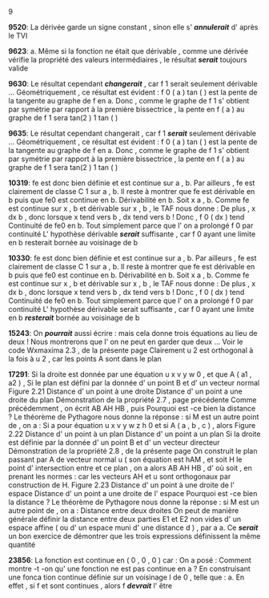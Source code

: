 9

**9520**: La dérivée garde un signe constant , sinon elle s' ***annulerait*** d' après le TVI

**9623**: a. Même si la fonction ne était que dérivable , comme une dérivée vérifie la propriété des valeurs intermédiaires , le résultat ***serait*** toujours valide

**9630**: Le résultat cependant ***changerait*** , car f 1 serait seulement dérivable ... Géométriquement , ce résultat est évident : f 0 ( a ) tan ( ) est la pente de la tangente au graphe de f en a. Donc , comme le graphe de f 1 s' obtient par symétrie par rapport à la première bissectrice , la pente en f ( a ) au graphe de f 1 sera tan(2 ) 1 tan ( )

**9635**: Le résultat cependant changerait , car f 1 ***serait*** seulement dérivable ... Géométriquement , ce résultat est évident : f 0 ( a ) tan ( ) est la pente de la tangente au graphe de f en a. Donc , comme le graphe de f 1 s' obtient par symétrie par rapport à la première bissectrice , la pente en f ( a ) au graphe de f 1 sera tan(2 ) 1 tan ( )

**10319**: fe est donc bien définie et est continue sur a , b. Par ailleurs , fe est clairement de classe C 1 sur a , b. Il reste à montrer que fe est dérivable en b puis que fe0 est continue en b. Dérivabilité en b. Soit x a , b. Comme fe est continue sur x , b et dérivable sur x , b , le TAF nous donne : De plus , x dx b , donc lorsque x tend vers b , dx tend vers b ! Donc , f 0 ( dx ) tend Continuité de fe0 en b. Tout simplement parce que l' on a prolongé f 0 par continuité L' hypothèse dérivable ***serait*** suffisante , car f 0 ayant une limite en b resterait bornée au voisinage de b

**10330**: fe est donc bien définie et est continue sur a , b. Par ailleurs , fe est clairement de classe C 1 sur a , b. Il reste à montrer que fe est dérivable en b puis que fe0 est continue en b. Dérivabilité en b. Soit x a , b. Comme fe est continue sur x , b et dérivable sur x , b , le TAF nous donne : De plus , x dx b , donc lorsque x tend vers b , dx tend vers b ! Donc , f 0 ( dx ) tend Continuité de fe0 en b. Tout simplement parce que l' on a prolongé f 0 par continuité L' hypothèse dérivable serait suffisante , car f 0 ayant une limite en b ***resterait*** bornée au voisinage de b

**15243**: On ***pourrait*** aussi écrire : mais cela donne trois équations au lieu de deux ! Nous montrerons que l' on ne peut en garder que deux ... Voir le code Wxmaxima 2.3 , de la présente page Clairement u 2 est orthogonal à la fois à u 2 , car les points A sont dans le plan

**17291**: Si la droite est donnée par une équation u x v y w 0 , et que A ( a1 , a2 ) , Si le plan est défini par la donnée d' un point B et d' un vecteur normal Figure 2.21 Distance d' un point à une droite Distance d' un point a une droite du plan Démonstration de la propriété 2.7 , page précédente Comme précédemment , on écrit AB AH HB , puis Pourquoi est -ce bien la distance ? Le théorème de Pythagore nous donne la réponse : si M est un autre point de , on a : Si a pour équation u x v y w z h 0 et si A ( a , b , c ) , alors Figure 2.22 Distance d' un point à un plan Distance d' un point a un plan Si la droite est définie par la donnée d' un point B et d' un vecteur directeur Démonstration de la propriété 2.8 , de la présente page On construit le plan passant par A de vecteur normal u ( son équation est hAM , et soit H le point d' intersection entre et ce plan , on a alors AB AH HB , d' où soit , en prenant les normes : car les vecteurs AH et u sont orthogonaux par construction de H. Figure 2.23 Distance d' un point à une droite de l' espace Distance d' un point a une droite de l' espace Pourquoi est -ce bien la distance ? Le théorème de Pythagore nous donne la réponse : si M est un autre point de , on a : Distance entre deux droites On peut de manière générale définir la distance entre deux parties E1 et E2 non vides d' un espace affine ( ou d' un espace muni d' une distance d ) , par a a. Ce ***serait*** un bon exercice de démontrer que les trois expressions définissent la même quantité

**23856**: La fonction est continue en ( 0 , 0 , 0 ) car : On a posé : Comment montre -t -on qu' une fonction ne est pas continue en a ? En construisant une fonca tion continue définie sur un voisinage I de 0 , telle que : a. En effet , si f et sont continues , alors f ***devrait*** l' être